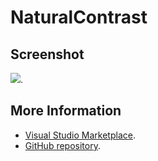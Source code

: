 # NaturalContrast



## Screenshot
![](https://raw.githubusercontent.com/gerane/VSCodeThemes/master/gerane.Theme-NaturalContrast/screenshot.png).


## More Information
* [Visual Studio Marketplace](https://marketplace.visualstudio.com/items/gerane.Theme-NaturalContrast).
* [GitHub repository](https://github.com/gerane/VSCodeThemes).
